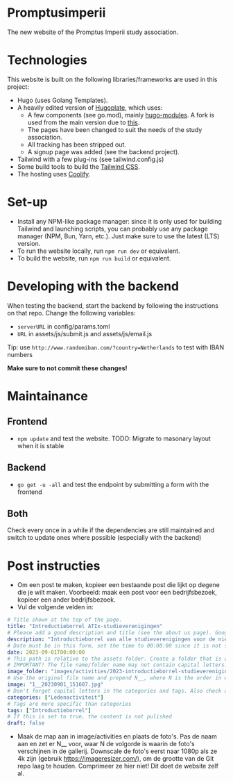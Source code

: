 # Promptusimperii
The new website of the Promptus Imperii study association.


# Technologies
This website is built on the following libraries/frameworks are used in this project:
- Hugo (uses Golang Templates).
- A heavily edited version of [Hugoplate](https://github.com/zeon-studio/hugoplate), which uses:
    - A few components (see go.mod), mainly [hugo-modules](https://github.com/TeaDrinkingProgrammer/hugo-modules). A fork is used from the main version due to [this](https://github.com/gethugothemes/hugo-modules/pull/56).
    - The pages have been changed to suit the needs of the study association.
    - All tracking has been stripped out.
    - A signup page was added (see the backend project).
- Tailwind with a few plug-ins (see tailwind.config.js)
- Some build tools to build the [Tailwind CSS](https://tailwindcss.com/).
- The hosting uses [Coolify](https://coolify.io/).

# Set-up
- Install any NPM-like package manager: since it is only used for building Tailwind and launching scripts, you can probably use any package manager (NPM, Bun, Yarn, etc.). Just make sure to use the latest (LTS) version.
- To run the website locally, run `npm run dev` or equivalent.
- To build the website, run `npm run build` or equivalent.

# Developing with the backend
When testing the backend, start the backend by following the instructions on that repo. Change the following variables:
- `serverURL` in config/params.toml
- `URL` in assets/js/submit.js and assets/js/email.js

Tip: use `http://www.randomiban.com/?country=Netherlands` to test with IBAN numbers

**Make sure to not commit these changes!**


# Maintainance

## Frontend
- `npm update` and test the website. TODO: Migrate to masonary layout when it is stable

## Backend
- `go get -u -all` and test the endpoint by submitting a form with the frontend

## Both
Check every once in a while if the dependencies are still maintained and switch to update ones where possible (especially with the backend)


# Post instructies
- Om een post te maken, kopieer een bestaande post die lijkt op degene die je wilt maken. Voorbeeld: maak een post voor een bedrijfsbezoek, kopieer een ander bedrijfsbezoek.
- Vul de volgende velden in:
```yaml
# Title shown at the top of the page.
title: "Introductieborrel ATIx-studieverenigingen"
# Please add a good description and title (see the about us page). Google uses it to recommend the website
description: "Introductieborrel van alle studieverenigingen voor de nieuwe eerstejaarsstudenten van ATIx"
# Date must be in this form, set the time to 00:00:00 since it is not shown
date: 2023-09-01T00:00:00
# This path is relative to the assets folder. Create a folder that is assets/images/activities/file-name
# IMPORTANT! The file name/folder name may not contain capital letters!
image_folder: "images/activities/2023-introductieborrel-studieverenigingen"
# Use the original file name and prepend N__, where N is the order in which you want the image to show in the gallery. Make sure to downscale 4k images to 1080p to keep the size of the git repo manageable.
image: "1__20230901_151607.jpg"
# Don't forget capital letters in the categories and tags. Also check all categories and tags by loading the activities page and looking at the list.
categories: ["Ledenactiviteit"]
# Tags are more specific than categories
tags: ["Introductieborrel"]
# If this is set to true, the content is not pulished
draft: false
```
- Maak de map aan in image/activities en plaats de foto's. Pas de naam aan en zet er N__ voor, waar N de volgorde is waarin de foto's verschijnen in de gallerij. Downscale de foto's eerst naar 1080p als ze 4k zijn (gebruik https://imageresizer.com/), om de grootte van de Git repo laag te houden. Comprimeer ze hier niet! Dit doet de website zelf al.
